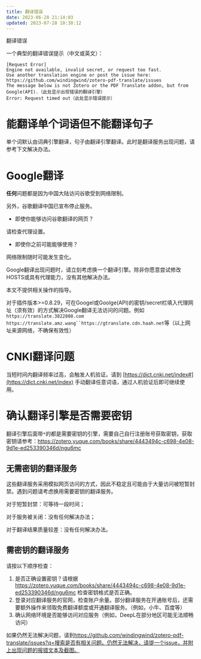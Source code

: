 ```yaml
---
title: 翻译错误
date: 2023-06-28 21:14:03
updated: 2023-07-28 10:38:12
---
```

翻译错误

一个典型的翻译错误提示（中文或英文）：

```
[Request Error]
Engine not available, invalid secret, or request too fast.
Use another translation engine or post the issue here:
https://github.com/windingwind/zotero-pdf-translate/issues
The message below is not Zotero or the PDF Translate addon, but from
Google(API).（此处显示出现错误的翻译引擎）
Error: Request timed out（此处显示错误提示）
```

# 能翻译单个词语但不能翻译句子

单个词默认由词典引擎翻译，句子由翻译引擎翻译。此时是翻译服务出现问题，请参考下文解决办法。

# Google翻译

**任何**问题都是因为中国大陆访问谷歌受到网络限制。

另外，谷歌翻译中国已宣布停止服务。

- 即使你能够访问谷歌翻译的网页？

请检查代理设置。

- 即使你之前可能能够使用？

网络限制随时可能发生变化。

Google翻译出现问题时，请立刻考虑换一个翻译引擎。除非你愿意尝试修改HOSTS或具有代理能力，没有其他解决办法。

本文不提供相关操作的指导。

对于插件版本>=0.8.29，可在Googel或Goolge(API)的密钥/secret栏填入代理网址（须有效）的方式解决Google翻译无法访问的问题。例如`https://translate.3822808.com`  `https://translate.amz.wang``https://gtranslate.cdn.haah.net`等（以上网址来源网络，不确保有效性）

# CNKI翻译问题

当短时间内翻译频率过高，会触发人机验证。请到 [https://dict.cnki.net/index#](https://dict.cnki.net/index) 手动翻译任意词语，通过人机验证后即可继续使用。

# 确认翻译引擎是否需要密钥

翻译引擎后面带`*`的都是需要密钥的引擎，需要自己自行注册账号获取密钥，获取密钥请参考：<https://zotero.yuque.com/books/share/4443494c-c698-4e08-9d1e-ed253390346d/ngu6mc>

## 无需密钥的翻译服务

这些翻译服务采用模拟网页访问的方式，因此不稳定且可能由于大量访问被短暂封禁。遇到问题请考虑换用需要密钥的翻译服务。

对于短暂封禁：可等待一段时间；

对于服务被关闭：没有任何解决办法；

对于翻译结果质量较差：没有任何解决办法。

## 需密钥的翻译服务

请按以下顺序检查：

1. 是否正确设置密钥？请根据<https://zotero.yuque.com/books/share/4443494c-c698-4e08-9d1e-ed253390346d/ngu6mc> 检查密钥格式是否正确。
2. 登录对应翻译服务的官网，检查账户余量。部分翻译服务在开通账号后，还需要额外操作来领取免费翻译额度或开通翻译服务。（例如，小牛、百度等）
3. 确认网络环境是否能够访问对应服务（例如，DeepL在部分地区可能无法顺畅访问）

如果仍然无法解决问题，请到<https://github.com/windingwind/zotero-pdf-translate/issues?q=搜索是否有相关问题。仍然无法解决，请提一个issue，并附上出现问题的报错文本及截图。>
